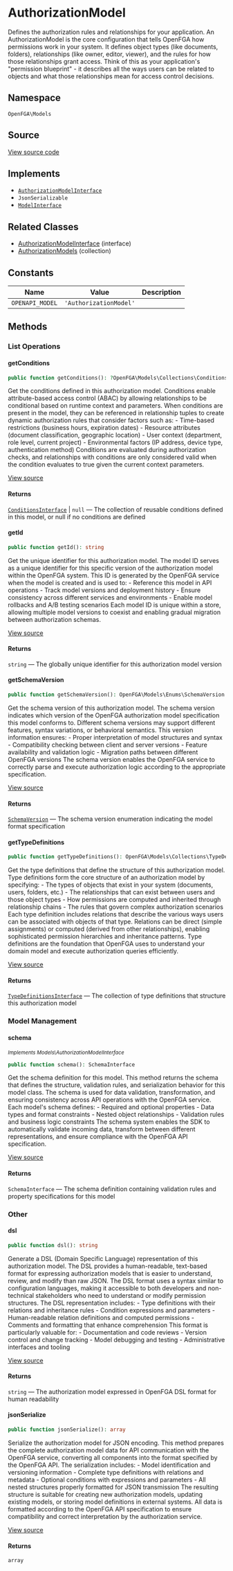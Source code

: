 # AuthorizationModel

Defines the authorization rules and relationships for your application. An AuthorizationModel is the core configuration that tells OpenFGA how permissions work in your system. It defines object types (like documents, folders), relationships (like owner, editor, viewer), and the rules for how those relationships grant access. Think of this as your application&#039;s &quot;permission blueprint&quot; - it describes all the ways users can be related to objects and what those relationships mean for access control decisions.

## Namespace
`OpenFGA\Models`

## Source
[View source code](https://github.com/evansims/openfga-php/blob/main/src/Models/AuthorizationModel.php)

## Implements
* [`AuthorizationModelInterface`](AuthorizationModelInterface.md)
* `JsonSerializable`
* [`ModelInterface`](ModelInterface.md)

## Related Classes
* [AuthorizationModelInterface](Models/AuthorizationModelInterface.md) (interface)
* [AuthorizationModels](Models/Collections/AuthorizationModels.md) (collection)

## Constants
| Name            | Value                  | Description |
| --------------- | ---------------------- | ----------- |
| `OPENAPI_MODEL` | `'AuthorizationModel'` |             |

## Methods

### List Operations
#### getConditions

```php
public function getConditions(): ?OpenFGA\Models\Collections\ConditionsInterface
```

Get the conditions defined in this authorization model. Conditions enable attribute-based access control (ABAC) by allowing relationships to be conditional based on runtime context and parameters. When conditions are present in the model, they can be referenced in relationship tuples to create dynamic authorization rules that consider factors such as: - Time-based restrictions (business hours, expiration dates) - Resource attributes (document classification, geographic location) - User context (department, role level, current project) - Environmental factors (IP address, device type, authentication method) Conditions are evaluated during authorization checks, and relationships with conditions are only considered valid when the condition evaluates to true given the current context parameters.

[View source](https://github.com/evansims/openfga-php/blob/main/src/Models/AuthorizationModel.php#L82)

#### Returns
[`ConditionsInterface`](Models/Collections/ConditionsInterface.md) &#124; `null` — The collection of reusable conditions defined in this model, or null if no conditions are defined
#### getId

```php
public function getId(): string
```

Get the unique identifier for this authorization model. The model ID serves as a unique identifier for this specific version of the authorization model within the OpenFGA system. This ID is generated by the OpenFGA service when the model is created and is used to: - Reference this model in API operations - Track model versions and deployment history - Ensure consistency across different services and environments - Enable model rollbacks and A/B testing scenarios Each model ID is unique within a store, allowing multiple model versions to coexist and enabling gradual migration between authorization schemas.

[View source](https://github.com/evansims/openfga-php/blob/main/src/Models/AuthorizationModel.php#L91)

#### Returns
`string` — The globally unique identifier for this authorization model version
#### getSchemaVersion

```php
public function getSchemaVersion(): OpenFGA\Models\Enums\SchemaVersion
```

Get the schema version of this authorization model. The schema version indicates which version of the OpenFGA authorization model specification this model conforms to. Different schema versions may support different features, syntax variations, or behavioral semantics. This version information ensures: - Proper interpretation of model structures and syntax - Compatibility checking between client and server versions - Feature availability and validation logic - Migration paths between different OpenFGA versions The schema version enables the OpenFGA service to correctly parse and execute authorization logic according to the appropriate specification.

[View source](https://github.com/evansims/openfga-php/blob/main/src/Models/AuthorizationModel.php#L100)

#### Returns
[`SchemaVersion`](Models/Enums/SchemaVersion.md) — The schema version enumeration indicating the model format specification
#### getTypeDefinitions

```php
public function getTypeDefinitions(): OpenFGA\Models\Collections\TypeDefinitionsInterface
```

Get the type definitions that define the structure of this authorization model. Type definitions form the core structure of an authorization model by specifying: - The types of objects that exist in your system (documents, users, folders, etc.) - The relationships that can exist between users and those object types - How permissions are computed and inherited through relationship chains - The rules that govern complex authorization scenarios Each type definition includes relations that describe the various ways users can be associated with objects of that type. Relations can be direct (simple assignments) or computed (derived from other relationships), enabling sophisticated permission hierarchies and inheritance patterns. Type definitions are the foundation that OpenFGA uses to understand your domain model and execute authorization queries efficiently.

[View source](https://github.com/evansims/openfga-php/blob/main/src/Models/AuthorizationModel.php#L109)

#### Returns
[`TypeDefinitionsInterface`](Models/Collections/TypeDefinitionsInterface.md) — The collection of type definitions that structure this authorization model
### Model Management
#### schema

*<small>Implements Models\AuthorizationModelInterface</small>*

```php
public function schema(): SchemaInterface
```

Get the schema definition for this model. This method returns the schema that defines the structure, validation rules, and serialization behavior for this model class. The schema is used for data validation, transformation, and ensuring consistency across API operations with the OpenFGA service. Each model&#039;s schema defines: - Required and optional properties - Data types and format constraints - Nested object relationships - Validation rules and business logic constraints The schema system enables the SDK to automatically validate incoming data, transform between different representations, and ensure compliance with the OpenFGA API specification.

[View source](https://github.com/evansims/openfga-php/blob/main/src/Models/ModelInterface.php#L52)

#### Returns
`SchemaInterface` — The schema definition containing validation rules and property specifications for this model
### Other
#### dsl

```php
public function dsl(): string
```

Generate a DSL (Domain Specific Language) representation of this authorization model. The DSL provides a human-readable, text-based format for expressing authorization models that is easier to understand, review, and modify than raw JSON. The DSL format uses a syntax similar to configuration languages, making it accessible to both developers and non-technical stakeholders who need to understand or modify permission structures. The DSL representation includes: - Type definitions with their relations and inheritance rules - Condition expressions and parameters - Human-readable relation definitions and computed permissions - Comments and formatting that enhance comprehension This format is particularly valuable for: - Documentation and code reviews - Version control and change tracking - Model debugging and testing - Administrative interfaces and tooling

[View source](https://github.com/evansims/openfga-php/blob/main/src/Models/AuthorizationModel.php#L73)

#### Returns
`string` — The authorization model expressed in OpenFGA DSL format for human readability
#### jsonSerialize

```php
public function jsonSerialize(): array
```

Serialize the authorization model for JSON encoding. This method prepares the complete authorization model data for API communication with the OpenFGA service, converting all components into the format specified by the OpenFGA API. The serialization includes: - Model identification and versioning information - Complete type definitions with relations and metadata - Optional conditions with expressions and parameters - All nested structures properly formatted for JSON transmission The resulting structure is suitable for creating new authorization models, updating existing models, or storing model definitions in external systems. All data is formatted according to the OpenFGA API specification to ensure compatibility and correct interpretation by the authorization service.

[View source](https://github.com/evansims/openfga-php/blob/main/src/Models/AuthorizationModel.php#L118)

#### Returns
`array`
